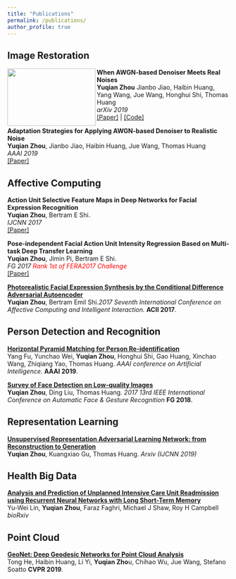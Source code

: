 ```yaml
---
title: "Publications"
permalink: /publications/
author_profile: true
---
```

## Image Restoration
<img align="left" width="200" height="130" src="http://yzhouas.github.io/images/denoise.png">

<b>When AWGN-based Denoiser Meets Real Noises</b> <br>
<b>Yuqian Zhou</b> Jianbo Jiao, Haibin Huang, Yang Wang, Jue Wang, Honghui Shi, Thomas Huang 
<br> <i>arXiv 2019</i>
<br>[[Paper]](https://arxiv.org/pdf/1904.03485.pdf) | [[Code]](https://github.com/yzhouas/PD-Denoising-pytorch)

<b>Adaptation Strategies for Applying AWGN-based Denoiser to Realistic Noise</b> <br>
<b>Yuqian Zhou</b>, Jianbo Jiao, Haibin Huang, Jue Wang, Thomas Huang 
<br> <i>AAAI 2019</i>
<br>[[Paper]](https://www.aaai.org/Papers/AAAI/2019/SA-ZhouY.332.pdf)

## Affective Computing
<b>Action Unit Selective Feature Maps in Deep Networks for Facial Expression Recognition</b> <br>
<b>Yuqian Zhou</b>, Bertram E Shi. 
<br> <i>IJCNN 2017</i>
<br>[[Paper]](https://ieeexplore.ieee.org/abstract/document/7966100)

<b>Pose-independent Facial Action Unit Intensity Regression Based on Multi-task Deep Transfer Learning</b> <br>
<b>Yuqian Zhou</b>, Jimin Pi, Bertram E Shi. 
<br> <i>FG 2017 <span style="color:red">Rank 1st of FERA2017 Challenge</span></i>
<br>[[Paper]](https://ieeexplore.ieee.org/abstract/document/7961835)

<b>[Photorealistic Facial Expression Synthesis by the Conditional Difference Adversarial Autoencoder](http://yzhouas.github.io/publications/ExpGAN)</b><br>
<b>Yuqian Zhou</b>, Bertram Emil Shi.<i>2017 Seventh International Conference on Affective Computing and Intelligent Interaction.</i> <b>ACII 2017</b>. 

## Person Detection and Recognition
<b>[Horizontal Pyramid Matching for Person Re-identification](http://yzhouas.github.io/publications/reid)</b> <br>
Yang Fu, Yunchao Wei, <b>Yuqian Zhou</b>, Honghui Shi, Gao Huang, Xinchao Wang, Zhiqiang Yao, Thomas Huang. <i>AAAI conference on Artificial Intelligence.</i> <b>AAAI 2019</b>.

<b>[Survey of Face Detection on Low-quality Images](https://ieeexplore.ieee.org/abstract/document/8373914)</b> <br>
<b>Yuqian Zhou</b>, Ding Liu, Thomas Huang. <i>2017 13rd IEEE International Conference on Automatic Face & Gesture Recognition</i> <b>FG 2018</b>.
## Representation Learning

<b>[Unsupervised Representation Adversarial Learning Network: from Reconstruction to Generation](https://arxiv.org/abs/1804.07353)</b> <br>
<b>Yuqian Zhou</b>, Kuangxiao Gu, Thomas Huang. <i>Arxiv (IJCNN 2019)</i> 




## Health Big Data
<b>[Analysis and Prediction of Unplanned Intensive Care Unit Readmission using Recurrent Neural Networks with Long Short-Term Memory](https://www.biorxiv.org/content/10.1101/385518v1.abstract)</b> <br>
Yu-Wei Lin, <b>Yuqian Zhou</b>, Faraz Faghri, Michael J Shaw, Roy H Campbell <i>bioRxiv</i> 

## Point Cloud
<b>[GeoNet: Deep Geodesic Networks for Point Cloud Analysis](https://arxiv.org/pdf/1901.00680.pdf)</b> <br>
Tong He,  Haibin Huang,  Li Yi,  <b>Yuqian Zho</b>u,  Chihao Wu,  Jue Wang,  Stefano Soatto  <b>CVPR 2019</b>. 

